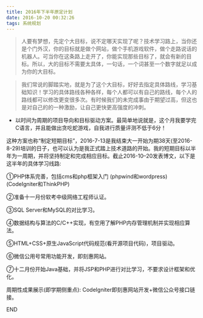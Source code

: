 ```yaml
---
title: 2016年下半年原定计划
date: 2016-10-20 00:32:26
tags: 系统规划
---
```


> 人要有梦想，先定个大目标，说不定哪天实现了呢？技术学习路上，当你还是个门外汉，你的目标就是做个网站，做个手机游戏软件，做个走路说话的机器人。可当你在这条路上走开了，你能实现那些目标了，就会有新的目标。所以，大的目标不需要太具体，一句话，一个词甚至一个数字就足以成为你的大目标。

> 我们常说的脚踏实地，就是为了这个大目标，好好去指定具体路线，学习基础知识！学习的具体路线各种各样，每个人都可以有自己的路线，每个人的路线都可以修改更变很多次。有时候我们的未完成事由于期望过高，但这也是对自己的的一种激励，让自己更快更高强度的冲刺。

<!-- more -->

- 以时间为周期的项目导向和目标驱动方案。最简单地说就是，这个月我要学完C语言，并且能做出贪吃蛇游戏，自我进行质量评测不低于6分！

这种方案也称“制定短期目标”，2016-7-13是我结束大一开始为期38天(至2016-8-29)培训的日子，也可以认为是我正式踏上技术道路的开始。我的短期目标以半年为一周期，并将坚持制定和完成相应目标。截止2016-10–20发表博文，以下是这半年的具体学习线路:

①PHP体系完善，包括cms和php框架入门
(phpwind和wordpress)(CodeIgniter和ThinkPHP)

②准备十一月份软考中级网络工程师认证。

③SQL Server和MySQL的对比学习。

④数据结构与算法的C/C++实现，有空用了解PHP内存管理机制并实现相应算法。

⑤HTML+CSS+原生JavaScript代码规范(看开源项目代码)，项目驱动。

⑥微信公用号常用功能开发，即刻惠网站。

⑦十二月份开始Java基础，并将JSP和PHP进行对比学习，不要求设计框架和优化。

周期性成果展示(即学期侧重点):
CodeIgniter即刻惠网站开发+微信公众号接口链接。

END